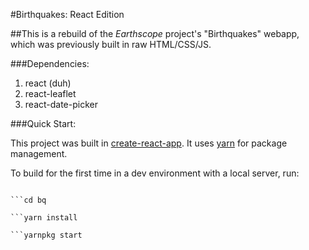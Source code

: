 #Birthquakes: React Edition

##This is a rebuild of the _*Earthscope*_ project's "Birthquakes" webapp, which was previously built in raw HTML/CSS/JS.

###Dependencies:

1. react (duh)
1. react-leaflet
1. react-date-picker

###Quick Start:

This project was built in [create-react-app](https://github.com/facebookincubator/create-react-app). It uses [yarn](https://yarnpkg.com/en/) for package management.

To build for the first time in a dev environment with a local server, run:

```git clone git@github.com:porkloin/bq

```cd bq

```yarn install

```yarnpkg start


